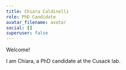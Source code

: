 ```yaml
---
title: Chiara Caldinelli
role: PhD Candidate
avatar_filename: avatar
social: []
superuser: false
---
```

Welcome! 

I﻿ am Chiara, a PhD candidate at the Cusack lab. 